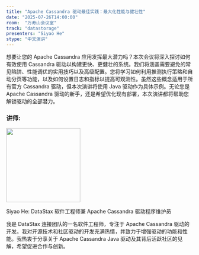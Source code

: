 ```yaml
---
title: "Apache Cassandra 驱动最佳实践：最大化性能与健壮性"
date: "2025-07-26T14:00:00"
room:  "万寿山会议室"
track: "datastorage"
presenters: "Siyao He"
stype: "中文演讲"
---
```


想要让您的 Apache Cassandra 应用发挥最大潜力吗？本次会议将深入探讨如何有效使用 Cassandra 驱动以构建更快、更健壮的系统。我们将涵盖需要避免的常见陷阱、性能调优的实用技巧以及高级配置。您将学习如何利用推测执行策略和自动分页等功能，以及如何设置日志和指标以提高可观测性。虽然这些概念适用于所有官方 Cassandra 驱动，但本次演讲将使用 Java 驱动作为具体示例。无论您是 Apache Cassandra 驱动的新手，还是希望优化现有部署，本次演讲都将帮助您解锁驱动的全部潜力。

### 讲师:

<img src="https://sessionize.com/image/9339-400o400o1-pg5e1X6d1Zvbp9W8Rq7uEh.jpg" width="200" /><br/>

Siyao He: DataStax 软件工程师兼 Apache Cassandra 驱动程序维护员

我是 DataStax 连接团队的一名软件工程师，专注于 Apache Cassandra 驱动的开发。我对开源技术和社区驱动的开发充满热情，并致力于增强驱动的功能和性能。我热衷于分享关于 Apache Cassandra Java 驱动及其背后活跃社区的见解，希望促进合作与创新。